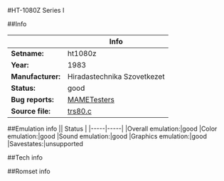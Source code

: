 #HT-1080Z Series I

##Info

||Info|
|-----|-----|
|**Setname:**|ht1080z
|**Year:**|1983
|**Manufacturer:**|Hiradastechnika Szovetkezet
|**Status:**|good
|**Bug reports:**|[MAMETesters](http://mametesters.org/view_all_set.php?type=1&temporary=y&search=trs80.c)
|**Source file:**|[trs80.c](https://github.com/mamedev/mame/blob/master/src/mess/drivers/trs80.c)

##Emulation info
|| Status |
|-----|-----|
|Overall emulation:|good
|Color emulation:|good
|Sound emulation:|good
|Graphics emulation:|good
|Savestates:|unsupported

##Tech info

##Romset info

<!--- START OF EDITED COMMENT DO NOT TOUCH TEXT ABOVE-->
